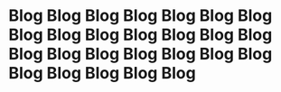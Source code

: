 # Blog Blog Blog Blog Blog Blog Blog Blog Blog Blog Blog Blog Blog Blog Blog Blog Blog Blog Blog Blog Blog Blog Blog Blog Blog Blog
